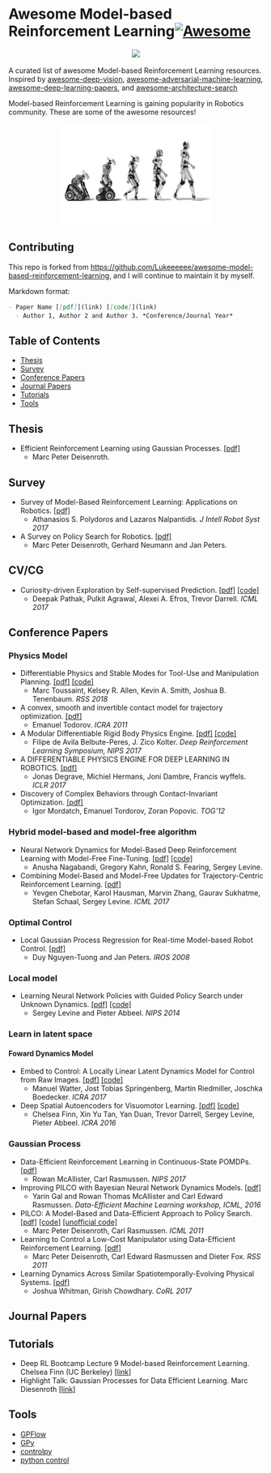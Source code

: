 # Awesome Model-based Reinforcement Learning[![Awesome](https://awesome.re/badge.svg)](https://awesome.re)

<p align="center">
  <img width="250" src="https://camo.githubusercontent.com/1131548cf666e1150ebd2a52f44776d539f06324/68747470733a2f2f63646e2e7261776769742e636f6d2f73696e647265736f726875732f617765736f6d652f6d61737465722f6d656469612f6c6f676f2e737667" "Awesome!">
</p>

A curated list of awesome Model-based Reinforcement Learning resources. Inspired by [awesome-deep-vision](https://github.com/kjw0612/awesome-deep-vision), [awesome-adversarial-machine-learning](https://github.com/yenchenlin/awesome-adversarial-machine-learning), [awesome-deep-learning-papers](https://github.com/terryum/awesome-deep-learning-papers), and [awesome-architecture-search](https://github.com/markdtw/awesome-architecture-search)

Model-based Reinforcement Learning is gaining popularity in Robotics community. These are some of the awesome resources!

<p align="center">
  <img src="src/contributing.jpg" width="300">
</p>

## Contributing
This repo is forked from https://github.com/Lukeeeeee/awesome-model-based-reinforcement-learning, and I will continue to maintain it by myself.


Markdown format:
```markdown
- Paper Name [[pdf]](link) [[code]](link)
  - Author 1, Author 2 and Author 3. *Conference/Journal Year*
```

## Table of Contents
- [Thesis](#thesis)
- [Survey](#survey)
- [Conference Papers](#conference_papers)
- [Journal Papers](#journal_papers)
- [Tutorials](#tutorials)
- [Tools](#tools)

## Thesis
- Efficient Reinforcement Learning using Gaussian Processes. [[pdf]](https://pdfs.semanticscholar.org/c9f2/1b84149991f4d547b3f0f625f710750ad8d9.pdf)
    - Marc Peter Deisenroth.
## Survey
- Survey of Model-Based Reinforcement Learning: Applications on Robotics. [[pdf]](https://link.springer.com/article/10.1007/s10846-017-0468-y)
    - Athanasios S. Polydoros and Lazaros Nalpantidis. *J Intell Robot Syst 2017*
- A Survey on Policy Search for Robotics.
[[pdf]](https://core.ac.uk/download/pdf/84341151.pdf)
    -  Marc Peter Deisenroth, Gerhard Neumann and Jan Peters.
## CV/CG
- Curiosity-driven Exploration by Self-supervised Prediction. [[pdf]](https://arxiv.org/pdf/1705.05363.pdf) [[code]](https://github.com/pathak22/noreward-rl)
    - Deepak Pathak, Pulkit Agrawal, Alexei A. Efros, Trevor Darrell. *ICML 2017*
## Conference Papers
### Physics Model
- Differentiable Physics and Stable Modes for Tool-Use and Manipulation Planning. [[pdf]](http://www.roboticsproceedings.org/rss14/p44.pdf) [[code]](https://github.com/MarcToussaint/18-RSS-PhysicalManipulation)
    - Marc Toussaint, Kelsey R. Allen, Kevin A. Smith, Joshua B. Tenenbaum. *RSS 2018*
- A convex, smooth and invertible contact model for trajectory optimization. [[pdf]](https://homes.cs.washington.edu/~todorov/courses/amath533/ContactConvex.pdf)
    - Emanuel Todorov. *ICRA 2011*
- A Modular Differentiable Rigid Body Physics Engine. [[pdf]](https://drive.google.com/file/d/1K8t4gQExFXbuG4F9Zd2_30Y5wtpdEST7/view) [[code]](https://github.com/locuslab/lcp-physics)
    - Filipe de Avila Belbute-Peres, J. Zico Kolter. *Deep Reinforcement Learning Symposium, NIPS 2017*
- A DIFFERENTIABLE PHYSICS ENGINE FOR DEEP LEARNING IN ROBOTICS. [[pdf]](https://openreview.net/pdf?id=HkrB8XXte)
    - Jonas Degrave, Michiel Hermans, Joni Dambre, Francis wyffels. *ICLR 2017*
- Discovery of Complex Behaviors through Contact-Invariant Optimization. [[pdf]](https://homes.cs.washington.edu/~todorov/papers/MordatchSIGGRAPH12.pdf)
    - Igor Mordatch, Emanuel Tordorov, Zoran Popovic. *TOG'12*
### Hybrid model-based and model-free algorithm
- Neural Network Dynamics for Model-Based Deep Reinforcement Learning with Model-Free Fine-Tuning. [[pdf]](https://arxiv.org/abs/1708.02596) [[code]](https://github.com/nagaban2/nn_dynamics)
    - Anusha Nagabandi, Gregory Kahn, Ronald S. Fearing, Sergey Levine.
- Combining Model-Based and Model-Free Updates for Trajectory-Centric Reinforcement Learning. [[pdf]](https://arxiv.org/abs/1703.03078)
    - Yevgen Chebotar, Karol Hausman, Marvin Zhang, Gaurav Sukhatme, Stefan Schaal, Sergey Levine. *ICML 2017*
### Optimal Control
- Local Gaussian Process Regression for Real-time Model-based Robot Control. [[pdf]](https://ieeexplore.ieee.org/stamp/stamp.jsp?tp=&arnumber=4650850)
    - Duy Nguyen-Tuong and Jan Peters. *IROS 2008*
### Local model
- Learning Neural Network Policies with Guided Policy Search under Unknown Dynamics. [[pdf]](https://people.eecs.berkeley.edu/~svlevine/papers/mfcgps.pdf) [[code]](https://github.com/cbfinn/gps/blob/master/docs/index.md)
    - Sergey Levine and Pieter Abbeel. *NIPS 2014*
### Learn in latent space
#### Foward Dynamics Model
- Embed to Control: A Locally Linear Latent Dynamics Model for Control from Raw Images. [[pdf]](https://arxiv.org/pdf/1506.07365.pdf) [[code]](https://github.com/ericjang/e2c)
    - Manuel Watter, Jost Tobias Springenberg, Martin Riedmiller, Joschka Boedecker. *ICRA 2017*
- Deep Spatial Autoencoders for Visuomotor Learning. [[pdf]](https://arxiv.org/pdf/1509.06113.pdf) [[code]](https://github.com/cbfinn/gps/blob/master/docs/index.md)
    - Chelsea Finn, Xin Yu Tan, Yan Duan, Trevor Darrell, Sergey Levine, Pieter Abbeel. *ICRA 2016*
### Gaussian Process
- Data-Efficient Reinforcement Learning in Continuous-State POMDPs. [[pdf]](https://papers.nips.cc/paper/6799-data-efficient-reinforcement-learning-in-continuous-state-action-gaussian-pomdps.pdf)
    - Rowan McAllister, Carl Rasmussen. *NIPS 2017*
- Improving PILCO with Bayesian Neural Network Dynamics Models. [[pdf]](http://mlg.eng.cam.ac.uk/yarin/PDFs/DeepPILCO.pdf)
    - Yarin Gal and Rowan Thomas McAllister and Carl Edward Rasmussen. *Data-Efficient Machine Learning workshop, ICML, 2016*
- PILCO: A Model-Based and Data-Efficient Approach to Policy Search. [[pdf]](http://mlg.eng.cam.ac.uk/pub/pdf/DeiRas11.pdf) [[code]](http://mlg.eng.cam.ac.uk/pilco/) [[unofficial code]](https://github.com/nrontsis/PILCO)
    - Marc Peter Deisenroth, Carl Rasmussen. *ICML 2011*
- Learning to Control a Low-Cost Manipulator using Data-Efficient Reinforcement Learning. [[pdf]](http://www.roboticsproceedings.org/rss07/p08.pdf)
    - Marc Peter Deisenroth, Carl Edward Rasmussen and Dieter Fox. *RSS 2011*
- Learning Dynamics Across Similar Spatiotemporally-Evolving Physical Systems. [[pdf]](http://proceedings.mlr.press/v78/whitman17a/whitman17a.pdf)
    - Joshua Whitman, Girish Chowdhary. *CoRL 2017*
## Journal Papers
## Tutorials
- Deep RL Bootcamp Lecture 9 Model-based Reinforcement Learning. Chelsea Finn (UC Berkeley) [[link]](https://www.youtube.com/watch?v=iC2a7M9voYU)
- Highlight Talk: Gaussian Processes for Data Efficient Learning. Marc Diesenroth [[link]](https://www.youtube.com/watch?v=dWsjjszwfi0)
## Tools
- [GPFlow](https://github.com/GPflow/GPflow)
- [GPy](https://github.com/SheffieldML/GPy)
- [controlpy](https://github.com/markwmuller/controlpy)
- [python control](https://github.com/python-control/python-control)
